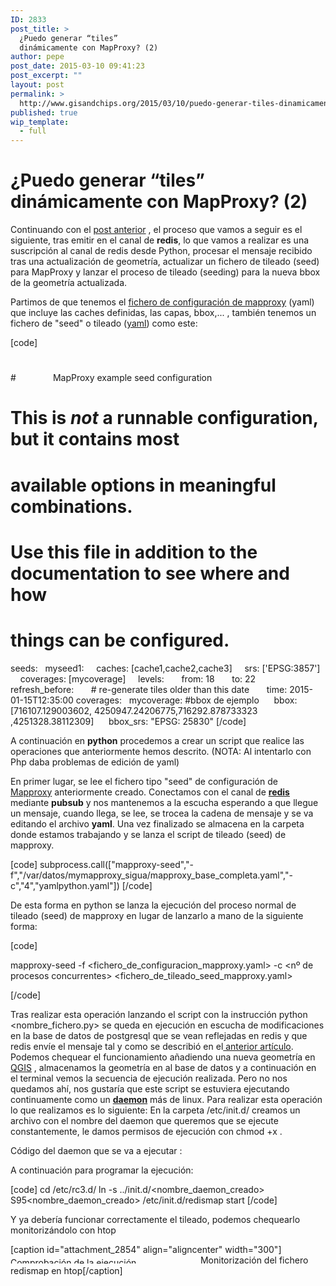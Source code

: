 ```yaml
---
ID: 2833
post_title: >
  ¿Puedo generar “tiles”
  dinámicamente con MapProxy? (2)
author: pepe
post_date: 2015-03-10 09:41:23
post_excerpt: ""
layout: post
permalink: >
  http://www.gisandchips.org/2015/03/10/puedo-generar-tiles-dinamicamente-con-mapproxy-2/
published: true
wip_template:
  - full
---
```

<h1>¿Puedo generar “tiles” dinámicamente con MapProxy? (2)</h1>
Continuando con el <a title="¿Puedo generar “tiles” dinámicamente con MapProxy?" href="http://www.gisandchips.org/2015/03/09/puedo-generar-tiles-dinamicamente-con-mapproxy/">post anterior</a> , el proceso que vamos a seguir es el siguiente, tras emitir en el canal de <strong>redis</strong>, lo que vamos a realizar es una suscripción al canal de redis desde Python, procesar el mensaje recibido tras una actualización de geometría, actualizar un fichero de tileado (seed) para MapProxy y lanzar el proceso de tileado (seeding) para la nueva bbox de la geometría actualizada.

Partimos de que tenemos el <a title="Fichero de configuración de mapproxy" href="http://mapproxy.org/docs/1.6.0/configuration.html" target="_blank">fichero de configuración de mapproxy</a> (yaml) que incluye las caches definidas, las capas, bbox,... , también tenemos un fichero de "seed" o tileado (<a href="http://es.wikipedia.org/wiki/YAML" target="_blank">yaml</a>) como este:

[code]
# #####################################################################
#               MapProxy example seed configuration
# #####################################################################
#
# This is _not_ a runnable configuration, but it contains most
# available options in meaningful combinations.
#
# Use this file in addition to the documentation to see where and how
# things can be configured.

seeds:
  myseed1:
    caches: [cache1,cache2,cache3]
    srs: ['EPSG:3857']
    coverages: [mycoverage]
    levels:
      from: 18
      to: 22
    refresh_before:
      # re-generate tiles older than this date
      time: 2015-01-15T12:35:00
coverages:
  mycoverage:
     #bbox de ejemplo
     bbox: [716107.129003602, 4250947.24206775,716292.878733323 ,4251328.38112309]
     bbox_srs: &quot;EPSG: 25830&quot;
[/code]

A continuación en <strong>python</strong> procedemos a crear un script que realice las operaciones que anteriormente hemos descrito. (NOTA: Al intentarlo con Php daba problemas de edición de yaml)

<!--more-->

<script src="https://gist.github.com/torrespri/e445ddbae07ec76b50ff.js"></script>En primer lugar, se lee el fichero tipo "seed" de configuración de <a href="http://mapproxy.org" target="_blank">Mapproxy</a> anteriormente creado. Conectamos con el canal de <a title="Redis " href="http://redis.io" target="_blank"><strong>redis</strong></a> mediante <strong>pubsub</strong> y nos mantenemos a la escucha esperando a que llegue un mensaje, cuando llega, se lee, se trocea la cadena de mensaje y se va editando el archivo <strong>yaml</strong>. Una vez finalizado se almacena en la carpeta donde estamos trabajando y se lanza el script de tileado (seed) de mapproxy.


[code]
subprocess.call([&quot;mapproxy-seed&quot;,&quot;-f&quot;,&quot;/var/datos/mymapproxy_sigua/mapproxy_base_completa.yaml&quot;,&quot;-c&quot;,&quot;4&quot;,&quot;yamlpython.yaml&quot;])
[/code]


De esta forma en python se lanza la ejecución del proceso normal de tileado (seed) de mapproxy en lugar de lanzarlo a mano de la siguiente forma:


[code]

mapproxy-seed -f &lt;fichero_de_configuracion_mapproxy.yaml&gt; -c &lt;nº de procesos concurrentes&gt; &lt;fichero_de_tileado_seed_mapproxy.yaml&gt;

[/code]


Tras realizar esta operación lanzando el script con la instrucción python &lt;nombre_fichero.py&gt; se queda en ejecución en escucha de modificaciones en la base de datos de postgresql que se vean reflejadas en redis y que redis envíe el mensaje tal y como se describió en el<a title="¿Puedo generar “tiles” dinámicamente con MapProxy?" href="http://www.gisandchips.org/2015/03/09/puedo-generar-tiles-dinamicamente-con-mapproxy/"> anterior artículo</a>. Podemos chequear el funcionamiento añadiendo una nueva geometría en <a title="Quantum GIS" href="http://www.qgis.org" target="_blank">QGIS</a> , almacenamos la geometría en al base de datos y a continuación en el terminal vemos la secuencia de ejecución realizada. Pero no nos quedamos ahí, nos gustaría que este script se estuviera ejecutando continuamente como un <a title="Daemon Linux" href="http://es.wikipedia.org/wiki/Demonio_%28inform%C3%A1tica%29" target="_blank"><strong>daemon</strong></a> más de linux. Para realizar esta operación lo que realizamos es lo siguiente: En la carpeta /etc/init.d/ creamos un archivo con el nombre del daemon que queremos que se ejecute constantemente, le damos permisos de ejecución con chmod +x .

Código del daemon que se va a ejecutar :<script src="https://gist.github.com/torrespri/ec97adb8f53330f82a48.js"></script>

A continuación para programar la ejecución:

[code]
cd /etc/rc3.d/
ln -s ../init.d/&lt;nombre_daemon_creado&gt; S95&lt;nombre_daemon_creado&gt;
/etc/init.d/redismap start
[/code]

Y ya debería funcionar correctamente el tileado, podemos chequearlo monitorizándolo con htop

[caption id="attachment_2854" align="aligncenter" width="300"]<a href="http://www.gisandchips.org/wp-content//htop.png"><img class="wp-image-2854 size-medium" src="http://www.gisandchips.org/wp-content//htop-300x10.png" alt="Comprobación de la ejecución" width="300" height="10" /></a> Monitorización del fichero redismap en htop[/caption]